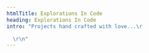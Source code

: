 ```yaml
---
htmlTitle: Explorations In Code
heading: Explorations In Code
intro: "Projects hand crafted with love...\r

  \r\n"
---
```

